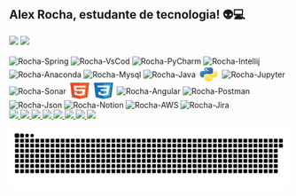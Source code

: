 ## Alex Rocha, estudante de tecnologia! 👽💻

<div>
  <img height="140em" src="https://github-readme-stats-eight-theta.vercel.app/api?username=rochaalbuquerque&show_icons=true&theme=gotham&include_all_commits=true&count_private=true"/>
  <img height="140em" src="https://github-readme-stats-eight-theta.vercel.app/api/top-langs/?username=rochaalbuquerque&layout=compact&langs_count=8&theme=gotham"/>
</div>

<!--
  Visto em em 2024
  ![Anurag's GitHub stats](https://github-readme-stats-eight-theta.vercel.app/api?username=rochaalbuquerque&show_icons=true&theme=gotham&include_all_commits=true&count_private=true)
  ![Top Langs](https://github-readme-stats-eight-theta.vercel.app/api/top-langs/?username=rochaalbuquerque&layout=compact&langs_count=8&theme=gotham&include_all)
-->

<div style="display: inline_block"><br>
  <img align="center" alt="Rocha-Spring" height="40" width="40"  src="https://cdn.jsdelivr.net/gh/devicons/devicon/icons/spring/spring-original-wordmark.svg">
  <img align="center" alt="Rocha-VsCod" height="30" width="40"   src="https://cdn.jsdelivr.net/gh/devicons/devicon/icons/vscode/vscode-original.svg">
  <img align="center" alt="Rocha-PyCharm" height="30" width="40" src="https://cdn.jsdelivr.net/gh/devicons/devicon/icons/pycharm/pycharm-original.svg">
  <img align="center" alt="Rocha-Intellij" height="30" width="40" src="https://cdn.jsdelivr.net/gh/devicons/devicon@latest/icons/intellij/intellij-original.svg" />
  <img align="center" alt="Rocha-Anaconda" height="30" width="40" src="https://cdn.jsdelivr.net/gh/devicons/devicon@latest/icons/anaconda/anaconda-original.svg" />
  <img align="center" alt="Rocha-Mysql" height="50" width="40"    src="https://cdn.jsdelivr.net/gh/devicons/devicon@latest/icons/mysql/mysql-original-wordmark.svg" />
  <img align="center" alt="Rocha-Java" height="40" width="50"     src="https://cdn.jsdelivr.net/gh/devicons/devicon/icons/java/java-original-wordmark.svg">
  <img align="center" alt="Rocha-Python" height="30" width="40"   src="https://raw.githubusercontent.com/devicons/devicon/master/icons/python/python-original.svg">
  <img align="center" alt="Rocha-Jupyter" height="30" width="40"  src="https://cdn.jsdelivr.net/gh/devicons/devicon@latest/icons/jupyter/jupyter-original-wordmark.svg" />
  <img align="center" alt="Rocha-Sonar" height="70" width="50"    src="https://cdn.jsdelivr.net/gh/devicons/devicon@latest/icons/sonarqube/sonarqube-plain-wordmark.svg" />
  <img align="center" alt="Rocha-HTML" height="30" width="40"     src="https://raw.githubusercontent.com/devicons/devicon/master/icons/html5/html5-original.svg">
  <img align="center" alt="Rocha-CSS" height="30" width="40"      src="https://raw.githubusercontent.com/devicons/devicon/master/icons/css3/css3-original.svg">
  <img align="center" alt="Rocha-Angular" height="50" width="40"  src="https://cdn.jsdelivr.net/gh/devicons/devicon@latest/icons/angular/angular-original.svg" />
  <img align="center" alt="Rocha-Postman" height="30" width="40"  src="https://cdn.jsdelivr.net/gh/devicons/devicon@latest/icons/postman/postman-original.svg" />
  <img align="center" alt="Rocha-Json" height="30" width="40"     src="https://cdn.jsdelivr.net/gh/devicons/devicon@latest/icons/json/json-original.svg" />
  <img align="center" alt="Rocha-Notion" height="30" width="40"   src="https://cdn.jsdelivr.net/gh/devicons/devicon@latest/icons/notion/notion-original.svg" /> 
  <img align="center" alt="Rocha-AWS" height="30" width="40"      src="https://cdn.jsdelivr.net/gh/devicons/devicon@latest/icons/amazonwebservices/amazonwebservices-plain-wordmark.svg" />
  <img align="center" alt="Rocha-Jira" height="30" width="40"      src="https://cdn.jsdelivr.net/gh/devicons/devicon@latest/icons/jira/jira-original-wordmark.svg" />                   
</div>

<div>  
  <a href="https://www.youtube.com/channel/UC_-uuuZbY0AAt9CViNzvc-Q" target="_blank">
    <img src="https://img.shields.io/badge/YouTube-FF0000?style=for-the-badge&logo=youtube&logoColor=white" target="_blank">
  </a>
  
  <a href="https://instagram.com/alexrochadealbuquerque" target="_blank">
    <img src="https://img.shields.io/badge/-Instagram-%23E4405F?style=for-the-badge&logo=instagram&logoColor=white" target="_blank">
  </a>
  
  <a href="https://twitter.com/alexrochadev" target="_blank">
    <img src="https://img.shields.io/badge/Twitter-%231DA1F2.svg?style=for-the-badge&logo=Twitter&logoColor=white" target="_blank"> 
  </a>

 <a href="https://discord.gg/Alex%20Rocha#6542" target="_blank">
   <img src="https://img.shields.io/badge/Discord-7289DA?style=for-the-badge&logo=discord&logoColor=white" target="_blank">
 </a> 
 
  <a href = "mailto:alexrochadealbuquerque@gmail.com">
    <img src="https://img.shields.io/badge/-Gmail-%23333?style=for-the-badge&logo=gmail&logoColor=white" target="_blank">
  </a>
  
  <a href="https://www.linkedin.com/in/alex-rocha-a279355b" target="_blank">
    <img src="https://img.shields.io/badge/-LinkedIn-%230077B5?style=for-the-badge&logo=linkedin&logoColor=white" target="_blank">
  </a>  

 <a href="#" target="_blank">
    <img src="https://img.shields.io/badge/TikTok-000000?style=for-the-badge&logo=tiktok&logoColor=white" target="_blank">
 </a> 

 <a href="#" target="_blank">
    <img src="https://img.shields.io/badge/Notion-000000?style=for-the-badge&logo=notion&logoColor=white" target="_blank">
 </a>   
</div>

![snake gif](https://github.com/rochaalbuquerque/rochaalbuquerque/blob/output/github-contribution-grid-snake.svg)

